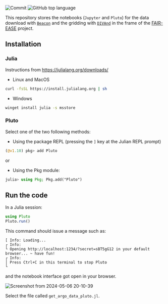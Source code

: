 ![Commit](https://img.shields.io/github/last-commit/gher-uliege/DIVAnd-FAIR-EASE) ![GitHub top language](https://img.shields.io/github/languages/top/gher-uliege/DIVAnd-FAIR-EASE)

This repository stores the notebooks (`Jupyter` and `Pluto`) for the data download with [`Beacon`](https://beacon-argo.maris.nl/swagger/) and the gridding with [`DIVAnd`](https://github.com/gher-uliege/DIVAnd.jl) in the frame of the [FAIR-EASE](https://fairease.eu/) project.

## Installation

### Julia

Instructions from https://julialang.org/downloads/

- Linux and MacOS
```bash
curl -fsSL https://install.julialang.org | sh
```

- Windows
```bash
winget install julia -s msstore
```

### Pluto 

Select one of the two following methods:

- Using the package REPL (pressing the `]` key at the Julian REPL prompt) 
```julia
(@v1.10) pkg> add Pluto
```
or
- Using the Pkg module:
```julia
julia> using Pkg; Pkg.add("Pluto")
```

## Run the code

In a Julia session:
```julia
using Pluto
Pluto.run()
```
This command should issue a message such as:
```
[ Info: Loading...
┌ Info: 
└ Opening http://localhost:1234/?secret=sBT5gG12 in your default browser... ~ have fun!
┌ Info: 
│ Press Ctrl+C in this terminal to stop Pluto
└ 
```
and the notebook interface got open in your browser.    

![Screenshot from 2024-05-06 20-10-39](https://github.com/gher-uliege/DIVAnd-FAIR-EASE/assets/11868914/3b33445d-3685-4599-b94f-24ec105fd3f2)

Select the file called `get_argo_data_pluto.jl`.


